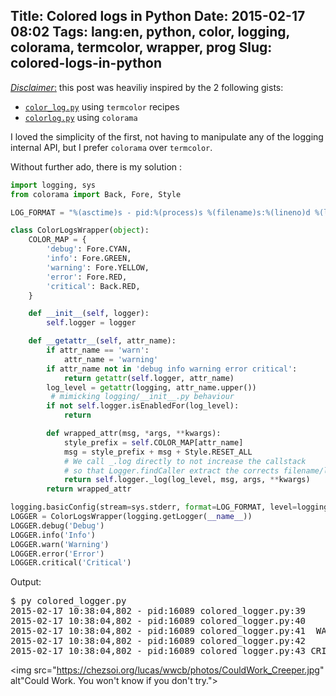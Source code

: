 Title: Colored logs in Python
Date: 2015-02-17 08:02
Tags: lang:en, python, color, logging, colorama, termcolor, wrapper, prog
Slug: colored-logs-in-python
---
<u>_Disclaimer_:</u> this post was heaviliy inspired by the 2 following gists:

- [`color_log.py`](https://gist.github.com/brainsik/1238935) using `termcolor` recipes
- [`colorlog.py`](https://gist.github.com/kergoth/813057) using `colorama`

I loved the simplicity of the first, not having to manipulate any of the logging internal API, but I prefer `colorama` over `termcolor`.

Without further ado, there is my solution :

```python
import logging, sys
from colorama import Back, Fore, Style

LOG_FORMAT = "%(asctime)s - pid:%(process)s %(filename)s:%(lineno)d %(levelname)8s| %(message)s"

class ColorLogsWrapper(object):
    COLOR_MAP = {
        'debug': Fore.CYAN,
        'info': Fore.GREEN,
        'warning': Fore.YELLOW,
        'error': Fore.RED,
        'critical': Back.RED,
    }

    def __init__(self, logger):
        self.logger = logger

    def __getattr__(self, attr_name):
        if attr_name == 'warn':
            attr_name = 'warning'
        if attr_name not in 'debug info warning error critical':
            return getattr(self.logger, attr_name)
        log_level = getattr(logging, attr_name.upper())
         # mimicking logging/__init__.py behaviour 
        if not self.logger.isEnabledFor(log_level):
            return

        def wrapped_attr(msg, *args, **kwargs):
            style_prefix = self.COLOR_MAP[attr_name]
            msg = style_prefix + msg + Style.RESET_ALL
            # We call _.log directly to not increase the callstack
            # so that Logger.findCaller extract the corrects filename/lineno
            return self.logger._log(log_level, msg, args, **kwargs)
        return wrapped_attr

logging.basicConfig(stream=sys.stderr, format=LOG_FORMAT, level=logging.DEBUG)
LOGGER = ColorLogsWrapper(logging.getLogger(__name__))
LOGGER.debug('Debug')
LOGGER.info('Info')
LOGGER.warn('Warning')
LOGGER.error('Error')
LOGGER.critical('Critical')
```

Output:
<pre style="font-family: monospace;">$ py colored_logger.py 
2015-02-17 10:38:04,802 - pid:16089 colored_logger.py:39    DEBUG| <span style="color:darkcyan;">Debug</span>
2015-02-17 10:38:04,802 - pid:16089 colored_logger.py:40     INFO| <span style="color:darkgreen;">Info</span>
2015-02-17 10:38:04,802 - pid:16089 colored_logger.py:41  WARNING| <span style="color:gold;">Warning</span>
2015-02-17 10:38:04,802 - pid:16089 colored_logger.py:42    ERROR| <span style="color:darkred;">Error</span>
2015-02-17 10:38:04,802 - pid:16089 colored_logger.py:43 CRITICAL| <span style="background-color:red;color:white;">Critical</span>
</pre>

<img src="https://chezsoi.org/lucas/wwcb/photos/CouldWork_Creeper.jpg" alt"Could Work. You won't know if you don't try.">
